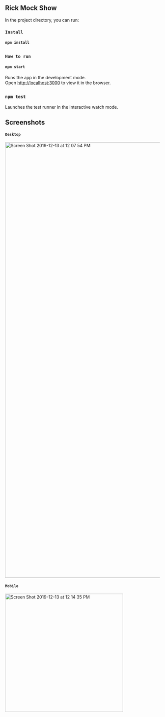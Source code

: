 ## Rick Mock Show 

In the project directory, you can run:
### `Install`
#### `npm install`

## 

### `How to run`
#### `npm start`

Runs the app in the development mode.<br />
Open [http://localhost:3000](http://localhost:3000) to view it in the browser.

##

### `npm test`

Launches the test runner in the interactive watch mode.<br />

## Screenshots
#### `Desktop`
<img width="1416" alt="Screen Shot 2019-12-13 at 12 07 54 PM" src="https://user-images.githubusercontent.com/7436199/70776966-97fcf180-1da4-11ea-96fd-11c3779921e8.png">

#### `Mobile`

<img width="384" alt="Screen Shot 2019-12-13 at 12 14 35 PM" src="https://user-images.githubusercontent.com/7436199/70777047-c2e74580-1da4-11ea-8a6b-16d6a4bde1de.png">
